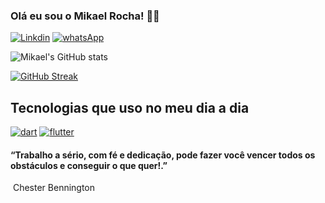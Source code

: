 ### Olá eu sou o Mikael Rocha! 👨‍💻
[![Linkdin](https://img.shields.io/badge/LinkedIn-0077B5?style=for-the-badge&logo=linkedin&logoColor=white)](https://www.linkedin.com/in/mikael-rocha-7302751ba/)
[![whatsApp](https://img.shields.io/badge/WhatsApp-25D366?style=for-the-badge&logo=whatsapp&logoColor=white)](https://api.whatsapp.com/send?phone=5584991110267&text=Ol%C3%A1%20bem%20vindo%20ao%20meu%20perfil,%20fique%20a%20vontade!)


![Mikael's GitHub stats](https://github-readme-stats.vercel.app/api?username=Mik255&show_icons=true&theme=transparent)


[![GitHub Streak](https://streak-stats.demolab.com/?user=Mik255&theme=dark)](https://git.io/streak-stats)

## Tecnologias que uso no meu dia a dia 

[![dart](https://img.shields.io/badge/Dart-0175C2?style=for-the-badge&logo=dart&logoColor=white)]()
[![flutter](https://img.shields.io/badge/Flutter-02569B?style=for-the-badge&logo=flutter&logoColor=white)]()

#### “Trabalho a sério, com fé e dedicação, pode fazer você vencer todos os obstáculos e conseguir o que quer!.”
 Chester Bennington
